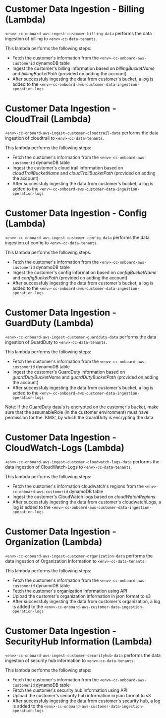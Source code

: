 # Customer Data Ingestion - Billing (Lambda) 
`<env>-cc-onboard-aws-ingest-customer-billing-data` performs the data ingestion of billing to `<env>-cc-data-tenants`. 
 
This lambda performs the following steps: 
 
- Fetch the customer's information from the `<env>-cc-onboard-aws-customerid` dynamoDB table 
- Ingest the customer's billing information based on *billingBucketName* and *billingBucketPath* (provided on adding the account) 
- After successfuly ingesting the data from customer's bucket, a log is added to the `<env>-cc-onboard-aws-customer-data-ingestion-operation-logs`

# Customer Data Ingestion - CloudTrail (Lambda) 
`<env>-cc-onboard-aws-ingest-customer-cloudtrail-data` performs the data ingestion of cloudtrail to `<env>-cc-data-tenants`. 
 
This lambda performs the following steps: 
 
- Fetch the customer's information from the `<env>-cc-onboard-aws-customerid` dynamoDB table 
- Ingest the customer's cloud trail information based on *cloudTrailBucketName* and *cloudTrailBucketPath* (provided on adding the account) 
- After successfuly ingesting the data from customer's bucket, a log is added to the `<env>-cc-onboard-aws-customer-data-ingestion-operation-logs`

# Customer Data Ingestion - Config (Lambda) 
`<env>-cc-onboard-aws-ingest-customer-config-data` performs the data ingestion of config to `<env>-cc-data-tenants`. 
 
This lambda performs the following steps: 
 
- Fetch the customer's information from the `<env>-cc-onboard-aws-customerid` dynamoDB table 
- Ingest the customer's config information based on *configBucketName* and *configBucketPath* (provided on adding the account) 
- After successfuly ingesting the data from customer's bucket, a log is added to the `<env>-cc-onboard-aws-customer-data-ingestion-operation-logs`

# Customer Data Ingestion - GuardDuty (Lambda) 
`<env>-cc-onboard-aws-ingest-customer-guardduty-data` performs the data ingestion of GuardDuty to `<env>-cc-data-tenants`. 
 
This lambda performs the following steps: 
 
- Fetch the customer's information from the `<env>-cc-onboard-aws-customerid` dynamoDB table 
- Ingest the customer's GuardDuty information based on *guardDutyBucketName* and *guardDutyBucketPath* (provided on adding the account) 
- After successfuly ingesting the data from customer's bucket, a log is added to the `<env>-cc-onboard-aws-customer-data-ingestion-operation-logs`

Note: If the GuardDuty data's is encrypted on the customer's bucket, make sure that the assumableRole (in the customer environment) must have permission for the `KMS', by which the GuardDuty is encrypting the data.

# Customer Data Ingestion - CloudWatch-Logs (Lambda) 
`<env>-cc-onboard-aws-ingest-customer-cloudwatch-logs-data` performs the data ingestion of CloudWatch-Logs to `<env>-cc-data-tenants`. 
 
This lambda performs the following steps: 
 
- Fetch the customer's information cloudwatch's regions from the `<env>-cc-onboard-aws-customerid` dynamoDB table 
- Ingest the customer's CloudWatch logs based on *cloudWatchRegions*
- After successfuly ingesting the data from customer's cloudwatchLogs, a log is added to the `<env>-cc-onboard-aws-customer-data-ingestion-operation-logs`

# Customer Data Ingestion - Organization (Lambda) 
`<env>-cc-onboard-aws-ingest-customer-organization-data` performs the data ingestion of Organization Information to `<env>-cc-data-tenants`. 

This lambda performs the following steps: 

- Fetch the customer's information from the `<env>-cc-onboard-aws-customerid` dynamoDB table 
- Fetch the customer's organization information using API
- Upload the customer's organization information in json format to s3
- After successfuly ingesting the data from customer's organization, a log is added to the `<env>-cc-onboard-aws-customer-data-ingestion-operation-logs`

# Customer Data Ingestion - SecurityHub Information (Lambda) 
`<env>-cc-onboard-aws-ingest-customer-securityhub-data` performs the data ingestion of security hub information to `<env>-cc-data-tenants`. 

This lambda performs the following steps: 

- Fetch the customer's information from the `<env>-cc-onboard-aws-customerid` dynamoDB table 
- Fetch the customer's security hub information using API
- Upload the customer's security hub information in json format to s3
- After successfuly ingesting the data from customer's security hub, a log is added to the `<env>-cc-onboard-aws-customer-data-ingestion-operation-logs`